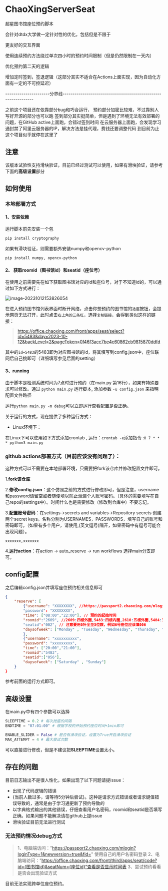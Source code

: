 # ChaoXingServerSeat
超星图书馆座位预约脚本

会针对dtdx大学做一定针对性的优化，包括但是不限于

更友好的交互界面

使用连续预约方法绕过单次四小时的预约时间限制（但是仍然限制在一天内）

优化预约第二天的逻辑

增加定时签到，签退逻辑（这部分其实不适合在Actions上面实现，因为自动化方面有一定的不可控延迟）

----------------------分界线---------------------------------------------------------------

之前这个项目还在依靠部分bug和巧合运行，
预约部分加密比较难，不过靠别人写好开源的部分也可以跑
签到部分其实挺简单，但是遇到了环境无法有效部署的问题，在GitHub active上面跑，会错过签到时间
在云服务器上面跑，会发现学习通封禁了阿里云服务器的IP，解决方法是挂代理，费钱还要调整代码
到目前为止这个项目似乎就停在这里了


## 注意


该版本试验性支持滑块验证，目前已经过测试可以使用，如果有滑块验证，请参考下面的**高级设置**部分

## 如何使用

### 本地部署方式

#### 1、安装依赖

运行脚本前先安装一个包

```bash
pip install cryptography
```

如果有滑块验证，则需要额外安装numpy和opencv-python

```bash
pip install numpy, opencv-python
```

#### 2、 获取roomid（图书馆id）和seatid（座位号）

在使用之前需要先在如下获取图书馆对应的id和座位号，对于不知道id的，可以通过如下方式进行：

![image-20231012153826054](https://zideapicbed.oss-cn-shanghai.aliyuncs.com/img/image-20231012153826054.png)

在进入预约图书馆列表界面时断开网络，点击你想预约的图书馆的`选座`按钮，会提示网页无法打开，此时点击`右上角的三条杠`，选择`复制链接`，会得到类似这样的链接：

> https://office.chaoxing.com/front/apps/seat/select?id=5483&day=2023-10-12&backLevel=2&pageToken=0f46f3acc7be4c60862cb9815870ddfd

其中的`id=5483`的5483即为对应图书馆的id，将其填写到config.json中，座位联网后自己挑即可（详细填写参见后面的setting）

#### 3、running

由于脚本是检测系统时间为7点时进行预约（在main.py 第16行），如果有特殊要求可以修改。通过 `python main.py` 运行脚本, 添加参数 `-u config.json` 来指明配置文件路径

运行`python main.py -m debug`可以立即运行查看配置是否正确。

关于运行的方式，现在提供了多种运行方式：

- Linux环境下：

在Linux下可以使用如下方式添加crontab , 运行：`crontab -e`添加指令 :`0 7 * * * python3 main.py`


### github actions部署方式（目前应该没有问题了）：

  这种方式可以不需要在本地部署环境，只需要把fork该仓库并修改配置文件即可。

1.**fork该仓库**

2.**修改config.json**：这个仿照之前的方式进行修改即可，但是注意，username和password请留空或者随便填以防止泄漏个人账号密码。（具体的需要填写在自己repo的settings中）。时间什么也是需要修改（修改到仓库中）不要忘记。

3.**配置账号密码**：在settings->secrets and variables->Repository secrets 创建两个secret keys。名称分别为USERNAMES，PASSWORDS，填写自己的账号和密码即可。（如果有多个用户，请使用,(英文逗号)隔开，如果密码中有逗号可能会出现问题）。

```
xxxxxxx,xxxxxxx
```

4.**运行action**：在action -> auto_reserve -> run workflows 选择main分支即可。


## config配置
之后编辑config.json并填写座位预约相关信息即可
```json
{
    "reserve": [
        {"username": "XXXXXXXX", //https://passport2.chaoxing.com/mlogin?loginType=1&newversion=true&fid=&  在这个网站查看是否可以顺利登陆 
        "password": "XXXXXXXX",
        "time": ["08:00","22:00"], // 预约的起始时间
        "roomid":"2609", //2609:四楼外圈,5483:四楼内圈,2610:五楼外圈,5484:五楼内圈
        "seatid":"002", // 注意要用0补全至3位数，例如6号座位应该填006
        "daysofweek": ["Monday" , "Tuesday", "Wednesday", "Thursday", "Friday"]
        },
        {"username": "xxxxxxxxxx",
        "password": "xxxxxxxxx",
        "time": ["20:00","21:00"],
        "roomid":"5483",
        "seatid":["056"],
        "daysofweek": ["Saturday" , "Sunday"]
    }
}
```
参考前面的运行方式即可。


## 高级设置

在main.py中有四个参数可以选择

```python
SLEEPTIME = 0.2 # 每次抢座的间隔
ENDTIME = "07:01:00" # 根据学校的开始预约座位时间+1min即可

ENABLE_SLIDER = False # 是否有滑块验证，设置为True开启滑块验证
MAX_ATTEMPT = 4 # 最大尝试次数
```
可以直接进行修改，但是不建议把**SLEEPTIME**设置太小。

## 存在的问题

目前日志输出不是很人性化，如果出现了以下问题请提issue：

- 出现了代码逻辑的错误
- {当前人数过多，请等待5分钟后尝试}。这种是请求方式错误或者请求键值错误导致的，通常是由于学习通更新了预约导致的
- 以字典格式输出的其他错误，仔细查看用户名密码，roomid和seatid是否填写正确。如果问题不能解决请在github上提issue
- 滑块验证目前无法进行测试

### 无法预约情况debug方式
> 1、电脑端访问："https://passport2.chaoxing.com/mlogin?loginType=1&newversion=true&fid=" 使用自己的用户名密码登录
> 2、电脑端访问：”https://office.chaoxing.com/front/third/apps/seat/code?id={图书馆id}&seatNum={座位id}“查看是否显示时间表
> 3、尝试预约看看是否会出现验证方式

目前无法实现跨单位座位预约。

